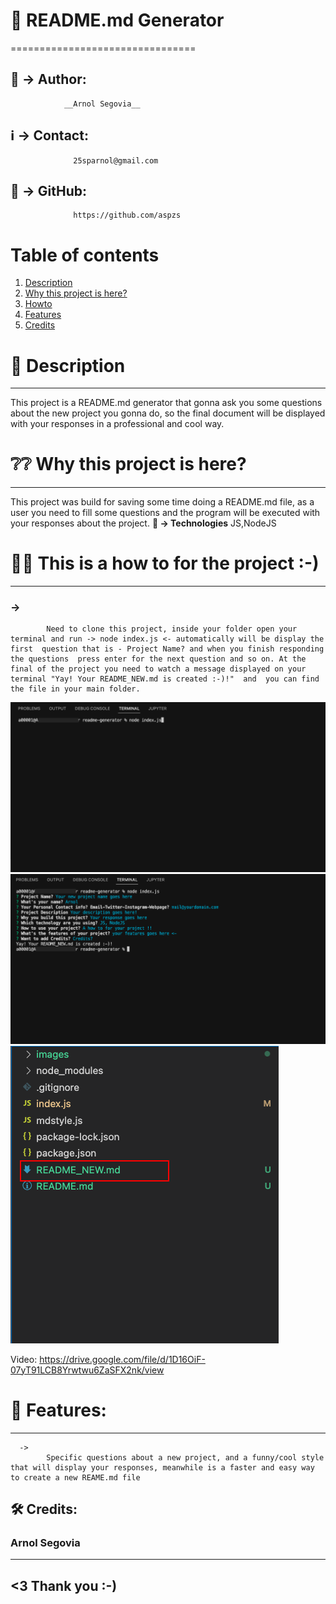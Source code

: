 
# 📌 README.md Generator
================================

## 🚻 -> Author:  
                __Arnol Segovia__
## ℹ️ -> Contact: 
                  25sparnol@gmail.com
## 🎒 -> GitHub: 
                  https://github.com/aspzs                  
                  
# Table of contents
1. [Description](#description)
2. [Why this project is here?](#why)
3. [Howto](#howto)
4. [Features](#features)
5. [Credits](#credits)


# 📝 Description <a name="description"></a>
----------------	
This project is a README.md generator that gonna ask you some questions about the new project you gonna do, so the final document will be displayed with your responses in a professional and cool way. 


# ❔❔ Why this project is here? <a name="why"></a>
-------------------------------
  This project was build for saving some time doing a README.md file, as a user you need to fill some questions and the program will be executed with your responses about the project. 
        **🧩 -> Technologies** 
          JS,NodeJS


# 🤹‍♀️ This is a how to for the project :-) <a name="howto"></a>
-----------------------------------------
###      ->  
            Need to clone this project, inside your folder open your terminal and run -> node index.js <- automatically will be display the first  question that is - Project Name? and when you finish responding the questions  press enter for the next question and so on. At the final of the project you need to watch a message displayed on your terminal "Yay! Your README_NEW.md is created :-)!"  and  you can find the file in your main folder. 

![node index.js](images/1.png)
![Answer the questions](images/2.png)
![Your file is created inside the folder](images/3.png)

Video: https://drive.google.com/file/d/1D16OiF-07yT91LCB8Yrwtwu6ZaSFX2nk/view
      
# 🚀 Features: <a name="features"></a>
--------------
      ->  
            Specific questions about a new project, and a funny/cool style that will display your responses, meanwhile is a faster and easy way to create a new REAME.md file

## 🛠 Credits: <a name="credits"></a>
### Arnol Segovia

------------------
<3 Thank you :-)
------------------


